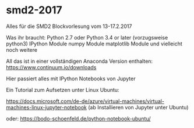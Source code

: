 # smd2-2017
Alles für die SMD2 Blockvorlesung vom 13-17.2.2017

Was ihr braucht:
Python 2.7 oder Python 3.4 or later (vorzugsweise python3)
IPython Module
numpy Module
matplotlib Module
und vielleicht noch weitere

All das ist in einer vollständigen Anaconda Version enthalten:
https://www.continuum.io/downloads



Hier passiert alles mit IPython Notebooks von Jupyter

Ein Tutorial zum Aufsetzen unter Linux Ubuntu:

https://docs.microsoft.com/de-de/azure/virtual-machines/virtual-machines-linux-jupyter-notebook
(ab Installieren von Jupyter unter Ubuntu)

oder:
https://bodo-schoenfeld.de/python-notebook-ubuntu/
